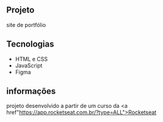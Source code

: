 ## Projeto
site de portfólio

## Tecnologias
- HTML e CSS
- JavaScript
- Figma

## informações
projeto desenvolvido a partir de um curso da <a href"https://app.rocketseat.com.br/?type=ALL">Rocketseat</a>